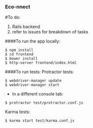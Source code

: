 ### Eco-nnect

#To do:
1. Rails backend
2. refer to issues for breakdown of tasks

####To run the app locally:
```
$ npm install
$ cd frontend
$ bower install
$ http-server frontend/index.html
```

####To run tests:
Protractor tests:
```
$ webdriver-manager update
$ webdriver-manager start
```
* In a different console tab:
```
$ protractor test/protractor.conf.js
```
Karma tests:
```
$ karma start test/karma.conf.js
```
